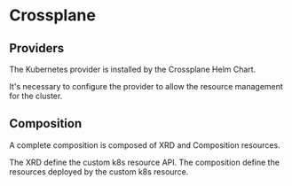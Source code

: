 # Crossplane

## Providers

The Kubernetes provider is installed by the Crossplane Helm Chart.

It's necessary to configure the provider to allow the resource management for the cluster.

## Composition

A complete composition is composed of XRD and Composition resources.

The XRD define the custom k8s resource API.
The composition define the resources deployed by the custom k8s resource.
